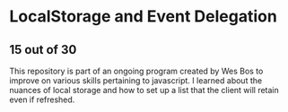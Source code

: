 # LocalStorage and Event Delegation
## 15 out of 30
This repository is part of an ongoing program created by Wes Bos to improve on various skills pertaining to javascript.
I learned about the nuances of local storage and how to set up a list that the client will retain even if refreshed.
